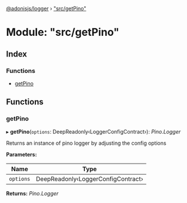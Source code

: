 [@adonisjs/logger](../README.md) › ["src/getPino"](_src_getpino_.md)

# Module: "src/getPino"

## Index

### Functions

* [getPino](_src_getpino_.md#getpino)

## Functions

###  getPino

▸ **getPino**(`options`: DeepReadonly‹LoggerConfigContract›): *Pino.Logger*

Returns an instance of pino logger by adjusting the config options

**Parameters:**

Name | Type |
------ | ------ |
`options` | DeepReadonly‹LoggerConfigContract› |

**Returns:** *Pino.Logger*
